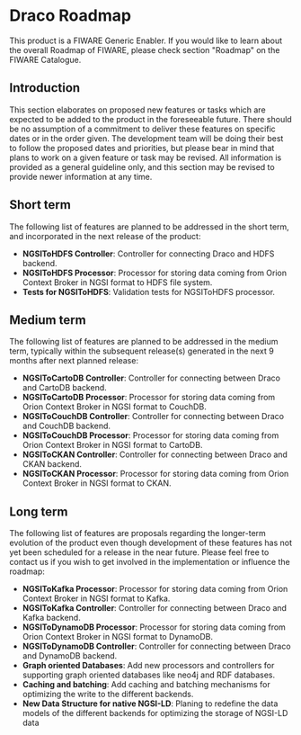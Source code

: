 # Draco Roadmap

This product is a FIWARE Generic Enabler.  If you would like to learn about the overall Roadmap of FIWARE, please check section "Roadmap" on the FIWARE Catalogue.

## Introduction
This section elaborates on proposed new features or tasks which are expected to be added to the product in the  foreseeable future.  There should be  no assumption of a commitment to deliver these features on specific dates or in the order given. The development team will be doing their best to follow the proposed dates and priorities, but please bear in mind that plans to work on a given feature or task may be revised.  All information is provided as a general guideline only,  and this section may be revised to provide newer information at any time.

## Short term
The following list of features are planned to be addressed in the short term, and incorporated in the next release of the product:

* **NGSIToHDFS Controller**: Controller for connecting Draco and HDFS backend.
* **NGSIToHDFS Processor**: Processor for storing data coming from Orion Context Broker in NGSI format to HDFS file system.
* **Tests for NGSIToHDFS**: Validation tests for NGSIToHDFS processor.

## Medium term
The following list of features are planned to be addressed in the medium term, typically within the subsequent release(s) generated in the next 9 months after next planned release:
 * **NGSIToCartoDB Controller**: Controller for connecting between Draco and CartoDB backend.
 * **NGSIToCartoDB Processor**: Processor for storing data coming from Orion Context Broker in NGSI format to CouchDB.
 * **NGSIToCouchDB Controller**: Controller for connecting between Draco and CouchDB backend.
 * **NGSIToCouchDB Processor**: Processor for storing data coming from Orion Context Broker in NGSI format to CartoDB.
 * **NGSIToCKAN Controller**: Controller for connecting between Draco and CKAN backend.
 * **NGSIToCKAN Processor**: Processor for storing data coming from Orion Context Broker in NGSI format to CKAN.
 
## Long term

The following list of features are proposals regarding the longer-term evolution of the product even though development of these features has not yet been scheduled for a release in the near future. Please feel free to contact us if you wish to get involved in the implementation or influence the roadmap:

* **NGSIToKafka Processor**: Processor for storing data coming from Orion Context Broker in NGSI format to Kafka.
* **NGSIToKafka Controller**: Controller for connecting between Draco and Kafka backend.
* **NGSIToDynamoDB Processor**: Processor for storing data coming from Orion Context Broker in NGSI format to DynamoDB.
* **NGSIToDynamoDB Controller**: Controller for connecting between Draco and DynamoDB backend.
* **Graph oriented Databases**: Add new processors and controllers for supporting graph oriented databases like neo4j and RDF databases.
* **Caching and batching**: Add caching and batching  mechanisms for optimizing the write to the different backends.
* **New Data Structure for native NGSI-LD**: Planing to redefine the data models of the different backends for optimizing the storage of NGSI-LD data